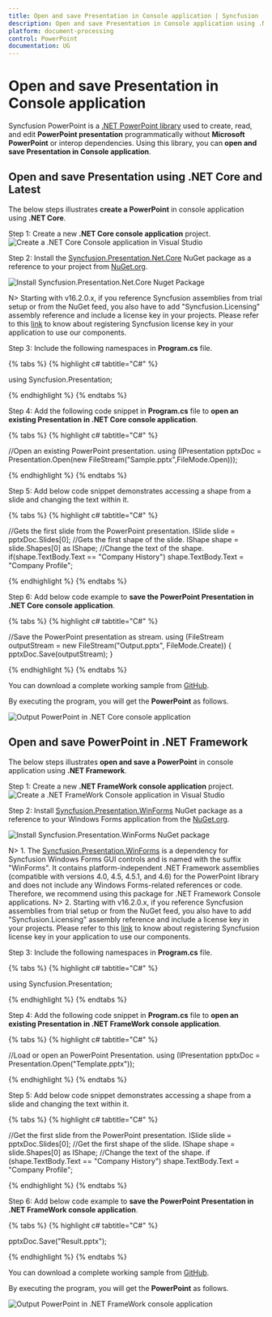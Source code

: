 ```yaml
---
title: Open and save Presentation in Console application | Syncfusion
description: Open and save Presentation in Console application using .NET PowerPoint library (Presentation) without Microsoft PowerPoint or interop dependencies.
platform: document-processing
control: PowerPoint
documentation: UG
---
```


# Open and save Presentation in Console application

Syncfusion PowerPoint is a [.NET PowerPoint library](https://www.syncfusion.com/document-processing/powerpoint-framework/net) used to create, read, and edit **PowerPoint presentation** programmatically without **Microsoft PowerPoint** or interop dependencies. Using this library, you can **open and save Presentation in Console application**.

## Open and save Presentation using .NET Core and Latest

The below steps illustrates **create a PowerPoint** in console application using **.NET Core**.

Step 1: Create a new **.NET Core console application** project.
![Create a .NET Core Console application in Visual Studio](Console-Images/NET/Console-Template-Net-Core.png)

Step 2: Install the [Syncfusion.Presentation.Net.Core](https://www.nuget.org/packages/Syncfusion.Presentation.Net.Core/) NuGet package as a reference to your project from [NuGet.org](https://www.nuget.org/).

![Install Syncfusion.Presentation.Net.Core Nuget Package](Workingwith-Blazor/NuGet.png)

N> Starting with v16.2.0.x, if you reference Syncfusion assemblies from trial setup or from the NuGet feed, you also have to add "Syncfusion.Licensing" assembly reference and include a license key in your projects. Please refer to this [link](https://help.syncfusion.com/common/essential-studio/licensing/overview) to know about registering Syncfusion license key in your application to use our components.

Step 3: Include the following namespaces in **Program.cs** file.

{% tabs %}
{% highlight c# tabtitle="C#" %}

using Syncfusion.Presentation;

{% endhighlight %}
{% endtabs %}

Step 4: Add the following code snippet in **Program.cs** file to **open an existing Presentation in .NET Core console application**.

{% tabs %}
{% highlight c# tabtitle="C#" %}

//Open an existing PowerPoint presentation.
using (IPresentation pptxDoc = Presentation.Open(new FileStream("Sample.pptx",FileMode.Open)));

{% endhighlight %}
{% endtabs %}

Step 5: Add below code snippet demonstrates accessing a shape from a slide and changing the text within it.

{% tabs %}
{% highlight c# tabtitle="C#" %}

//Gets the first slide from the PowerPoint presentation.
ISlide slide = pptxDoc.Slides[0];
//Gets the first shape of the slide.
IShape shape = slide.Shapes[0] as IShape;
//Change the text of the shape.
if(shape.TextBody.Text == "Company History")
    shape.TextBody.Text = "Company Profile";

{% endhighlight %}
{% endtabs %}

Step 6: Add below code example to **save the PowerPoint Presentation in .NET Core console application**.

{% tabs %}
{% highlight c# tabtitle="C#" %}

//Save the PowerPoint presentation as stream.
using (FileStream outputStream = new FileStream("Output.pptx", FileMode.Create))
{
    pptxDoc.Save(outputStream);
}

{% endhighlight %}
{% endtabs %}

You can download a complete working sample from [GitHub](https://github.com/SyncfusionExamples/PowerPoint-Examples/tree/master/Read-and-save-PowerPoint-presentation/Open-and-save-PowerPoint/.NET).

By executing the program, you will get the **PowerPoint** as follows.

![Output PowerPoint in .NET Core console application](Workingwith-Core/Open-and-Save-output-image.png)

## Open and save PowerPoint in .NET Framework

The below steps illustrates **open and save a PowerPoint** in console application using **.NET Framework**.

Step 1: Create a new **.NET FrameWork console application** project.
![Create a .NET FrameWork Console application in Visual Studio](Console-Images/.NET-FrameWork/Console-Template-Net-FrameWork.png)

Step 2: Install [Syncfusion.Presentation.WinForms](https://www.nuget.org/packages/Syncfusion.Presentation.WinForms/) NuGet package as a reference to your Windows Forms application from the [NuGet.org](https://www.nuget.org/).

![Install Syncfusion.Presentation.WinForms NuGet package](Workingwith-Windows/Install_Nuget.png)

N> 1. The [Syncfusion.Presentation.WinForms](https://www.nuget.org/packages/Syncfusion.Presentation.WinForms/) is a dependency for Syncfusion Windows Forms GUI controls and is named with the suffix "WinForms". It contains platform-independent .NET Framework assemblies (compatible with versions 4.0, 4.5, 4.5.1, and 4.6) for the PowerPoint library and does not include any Windows Forms-related references or code. Therefore, we recommend using this package for .NET Framework Console applications.
N> 2. Starting with v16.2.0.x, if you reference Syncfusion assemblies from trial setup or from the NuGet feed, you also have to add "Syncfusion.Licensing" assembly reference and include a license key in your projects. Please refer to this [link](https://help.syncfusion.com/common/essential-studio/licensing/overview) to know about registering Syncfusion license key in your application to use our components.

Step 3: Include the following namespaces in **Program.cs** file.

{% tabs %}
{% highlight c# tabtitle="C#" %}

using Syncfusion.Presentation;

{% endhighlight %}
{% endtabs %}

Step 4: Add the following code snippet in **Program.cs** file to **open an existing Presentation in .NET FrameWork console application**.

{% tabs %}
{% highlight c# tabtitle="C#" %}

//Load or open an PowerPoint Presentation.
using (IPresentation pptxDoc = Presentation.Open("Template.pptx"));

{% endhighlight %}
{% endtabs %}

Step 5: Add below code snippet demonstrates accessing a shape from a slide and changing the text within it.

{% tabs %}
{% highlight c# tabtitle="C#" %}

//Get the first slide from the PowerPoint presentation.
ISlide slide = pptxDoc.Slides[0];
//Get the first shape of the slide.
IShape shape = slide.Shapes[0] as IShape;
//Change the text of the shape.
if (shape.TextBody.Text == "Company History")
	shape.TextBody.Text = "Company Profile";

{% endhighlight %}
{% endtabs %}

Step 6: Add below code example to **save the PowerPoint Presentation in .NET FrameWork console application**.

{% tabs %}
{% highlight c# tabtitle="C#" %}

pptxDoc.Save("Result.pptx");

{% endhighlight %}
{% endtabs %}

You can download a complete working sample from [GitHub](https://github.com/SyncfusionExamples/PowerPoint-Examples/tree/master/Read-and-save-PowerPoint-presentation/Open-and-save-PowerPoint/.NET-Framework).

By executing the program, you will get the **PowerPoint** as follows.

![Output PowerPoint in .NET FrameWork console application](Workingwith-Core/Open-and-Save-output-image.png)